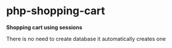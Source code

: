 # php-shopping-cart

**Shopping cart using sessions**

There is no need to create database it automatically creates one
